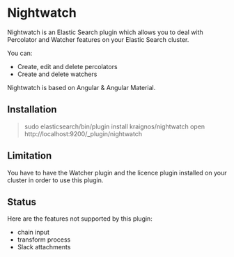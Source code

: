 # Nightwatch
Nightwatch is an Elastic Search plugin which allows you to deal with Percolator and Watcher features on your Elastic Search cluster.

You can:
* Create, edit and delete percolators
* Create and delete watchers

Nightwatch is based on Angular & Angular Material.

## Installation

> sudo elasticsearch/bin/plugin install kraignos/nightwatch
> open http://localhost:9200/_plugin/nightwatch

## Limitation

You have to have the Watcher plugin and the licence plugin installed on your cluster in order to use this plugin.

## Status
Here are the features not supported by this plugin:
* chain input
* transform process
* Slack attachments
